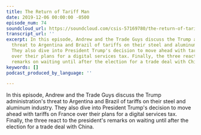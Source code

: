 ```yaml
---
title: The Return of Tariff Man
date: 2019-12-06 00:00:00 -0500
episode_num: 74
soundcloud_url: https://soundcloud.com/csis-57169780/the-return-of-tariff-man
transcript_url: ''
excerpt: In this episode, Andrew and the Trade Guys discuss the Trump administration's
  threat to Argentina and Brazil of tariffs on their steel and aluminum industry.
  They also dive into President Trump's decision to move ahead with tariffs on France
  over their plans for a digital services tax. Finally, the three react to the president's
  remarks on waiting until after the election for a trade deal with China.
keywords: []
podcast_produced_by_language: ''

---
```

In this episode, Andrew and the Trade Guys discuss the Trump administration's threat to Argentina and Brazil of tariffs on their steel and aluminum industry. They also dive into President Trump's decision to move ahead with tariffs on France over their plans for a digital services tax. Finally, the three react to the president's remarks on waiting until after the election for a trade deal with China.
